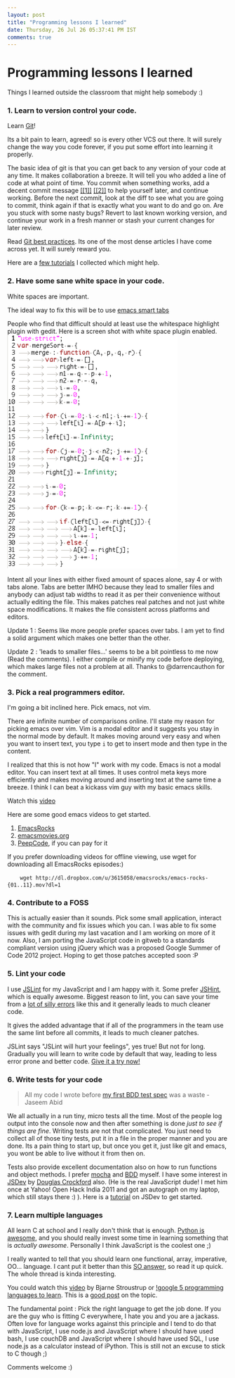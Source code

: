 ```yaml
---
layout: post
title: "Programming lessons I learned"
date: Thursday, 26 Jul 26 05:37:41 PM IST
comments: true
---
```

# Programming lessons I learned

Things I learned outside the classroom that might help somebody :)

### 1. Learn to version control your code.

Learn [Git](http://git-scm.com)!

Its a bit pain to learn, agreed! so is every other VCS out there. It will surely
change the way you code forever, if you put some effort into learning it
properly.

The basic idea of git is that you can get back to any version of your code at
any time. It makes collaboration a breeze. It will tell you who added a line of
code at what point of time. You commit when something works, add a decent commit
message
[[[1]]](http://tbaggery.com/2008/04/19/a-note-about-git-commit-messages.html)
[[[2]]](https://github.com/erlang/otp/wiki/Writing-good-commit-messages) to help
yourself later, and continue working. Before the next commit, look at the diff
to see what you are going to commit, think again if that is exactly what you
want to do and go on. Are you stuck with some nasty bugs? Revert to last known
working version, and continue your work in a fresh manner or stash your current
changes for later review.

Read [Git best practices](http://sethrobertson.github.com/GitBestPractices/).
Its one of the most dense articles I have come across yet. It will surely reward
you.

Here are a [few tutorials](https://gist.github.com/1321592) I collected which
might help.

### 2. Have some sane white space in your code.

White spaces are important.

The ideal way to fix this will be to use [emacs smart
tabs](http://www.emacswiki.org/SmartTabs)

People who find that difficult should at least use the whitespace highlight
plugin with gedit. Here is a screen shot with white space plugin enabled.
![whitespace](../img/ws.png)

Intent all your lines with either fixed amount of spaces alone, say 4 or with
tabs alone. Tabs are better IMHO because they lead to smaller files and anybody
can adjust tab widths to read it as per their convenience without actually
editing the file. This makes patches real patches and not just white space
modifications. It makes the file consistent across platforms and editors.

Update 1 : Seems like more people prefer spaces over tabs. I am yet to find a
solid argument which makes one better than the other.

Update 2 : 'leads to smaller files...' seems to be a bit pointless to me now
(Read the comments). I either compile or minify my code before deploying, which
makes large files not a problem at all. Thanks to @darrencauthon for the
comment.

### 3. Pick a real programmers editor.

I'm going a bit inclined here. Pick emacs, not vim.

There are infinite number of comparisons online. I'll state my reason for
picking emacs over vim. Vim is a modal editor and it suggests you stay in the
normal mode by default. It makes moving around very easy and when you want to
insert text, you type `i` to get to insert mode and then type in the content.

I realized that this is not how "I" work with my code. Emacs is not a modal
editor. You can insert text at all times. It uses control meta keys more
efficiently and makes moving around and inserting text at the same time a
breeze. I think I can beat a kickass vim guy with my basic emacs skills.

Watch this [video](http://emacsrocks.com/e02.html)

Here are some good emacs videos to get started.

1. [EmacsRocks](http://emacsrocks.com/)
2. [emacsmovies.org](http://emacsmovies.org/)
3. [PeepCode](https://peepcode.com/products/meet-emacs/), if you can pay for it

If you prefer downloading videos for offline viewing, use wget for downloading
all EmacsRocks episodes:)

```
    wget http://dl.dropbox.com/u/3615058/emacsrocks/emacs-rocks-{01..11}.mov?dl=1
```

### 4. Contribute to a FOSS

This is actually easier than it sounds. Pick some small application, interact
with the community and fix issues which you can. I was able to fix some issues
with gedit during my last vacation and I am working on more of it now. Also, I
am porting the JavaScript code in gitweb to a standards compliant version using
jQuery which was a proposed Google Summer of Code 2012 project. Hoping to get
those patches accepted soon :P

### 5. Lint your code

I use [JSLint](http://www.jslint.com/) for my JavaScript and I am happy with it.
Some prefer [JSHint](http://www.jshint.com/), which is equally awesome. Biggest
reason to lint, you can save your time from a [lot of silly
errors](http://blog.safeshepherd.com/23/how-one-missing-var-ruined-our-launch/)
like this and it generally leads to much cleaner code.

It gives the added advantage that if all of the programmers in the team use the
same lint before all commits, it leads to much cleaner patches.

JSLint says "JSLint will hurt your feelings", yes true! But not for long.
Gradually you will learn to write code by default that way, leading to less
error prone and better code. [Give it a try
now!](http://net.tutsplus.com/tutorials/javascript-ajax/quick-tip-using-jslint/)

### 6. Write tests for your code

> All my code I wrote before [my first BDD test
> spec](https://github.com/jaseemabid/git/blob/gitweb/gitweb/static/js/test/dateTime.spec.js)
> was a waste - Jaseem Abid

We all actually in a run tiny, micro tests all the time. Most of the people log
output into the console now and then after something is done *just to see if
things are fine*. Writing tests are not that complicated. You just need to
collect all of those tiny tests, put it in a file in the proper manner and you
are done. Its a pain thing to start up, but once you get it, just like git and
emacs, you wont be able to live without it from then on.

Tests also provide excellent documentation also on how to run functions and
object methods. I prefer [mocha](http://visionmedia.github.com/mocha/) and
[BDD](http://en.wikipedia.org/wiki/Behavior-driven_development) myself. I have
some interest in [JSDev](https://github.com/douglascrockford/JSDev/) by [Douglas
Crockford](http://crockford.com/) also. (He is the real JavaScript dude! I met
him once at Yahoo! Open Hack India 2011 and got an autograph on my laptop, which
still stays there :) ). Here is a
[tutorial](http://net.tutsplus.com/tutorials/javascript-ajax/meet-crockfords-jsdev/)
on JSDev to get started.

### 7. Learn multiple languages

All learn C at school and I really don't think that is enough. [Python is
awesome](http://xkcd.com/353/), and you should really invest some time in
learning something that is *actually awesome*. Personally I think JavaScript is
the coolest one ;)

I really wanted to tell that you should learn one functional, array, imperative,
OO... language. I cant put it better than this [SO
answer](http://stackoverflow.com/a/3958962/501945), so read it up quick. The
whole thread is kinda interesting.

You could watch this [video](http://www.youtube.com/watch?v=NvWTnIoQZj4) by
Bjarne Stroustrup or [!google 5 programming languages to
learn](https://www.google.com/search?q=5+programming+languages+to+learn). This
is a [good post](http://bluebones.net/2006/09/five-programming-languages/) on
the topic.

The fundamental point : Pick the right language to get the job done. If you are
the guy who is fitting C everywhere, I hate you and you are a jackass. Often
love for language works against this principle and I tend to do that with
JavaScript, I use node.js and JavaScript where I should have used bash, I use
couchDB and JavaScript where I should have used SQL, I use node.js as a
calculator instead of iPython. This is still not an excuse to stick to C though
;)

Comments welcome :)

